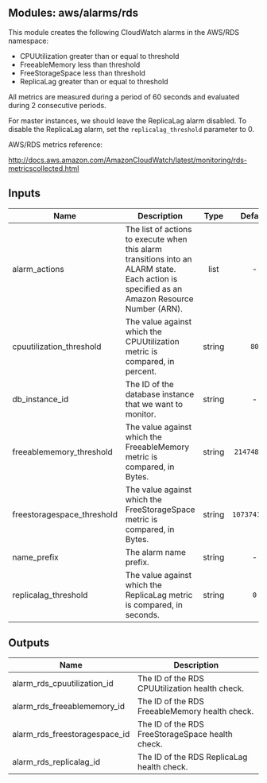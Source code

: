 ## Modules: aws/alarms/rds

This module creates the following CloudWatch alarms in the
AWS/RDS namespace:

  - CPUUtilization greater than or equal to threshold
  - FreeableMemory less than threshold
  - FreeStorageSpace less than threshold
  - ReplicaLag greater than or equal to threshold

All metrics are measured during a period of 60 seconds and evaluated
during 2 consecutive periods.

For master instances, we should leave the ReplicaLag alarm disabled. To
disable the ReplicaLag alarm, set the `replicalag_threshold`
parameter to 0.

AWS/RDS metrics reference:

http://docs.aws.amazon.com/AmazonCloudWatch/latest/monitoring/rds-metricscollected.html


## Inputs

| Name | Description | Type | Default | Required |
|------|-------------|:----:|:-----:|:-----:|
| alarm_actions | The list of actions to execute when this alarm transitions into an ALARM state. Each action is specified as an Amazon Resource Number (ARN). | list | - | yes |
| cpuutilization_threshold | The value against which the CPUUtilization metric is compared, in percent. | string | `80` | no |
| db_instance_id | The ID of the database instance that we want to monitor. | string | - | yes |
| freeablememory_threshold | The value against which the FreeableMemory metric is compared, in Bytes. | string | `2147483648` | no |
| freestoragespace_threshold | The value against which the FreeStorageSpace metric is compared, in Bytes. | string | `10737418240` | no |
| name_prefix | The alarm name prefix. | string | - | yes |
| replicalag_threshold | The value against which the ReplicaLag metric is compared, in seconds. | string | `0` | no |

## Outputs

| Name | Description |
|------|-------------|
| alarm_rds_cpuutilization_id | The ID of the RDS CPUUtilization health check. |
| alarm_rds_freeablememory_id | The ID of the RDS FreeableMemory health check. |
| alarm_rds_freestoragespace_id | The ID of the RDS FreeStorageSpace health check. |
| alarm_rds_replicalag_id | The ID of the RDS ReplicaLag health check. |

